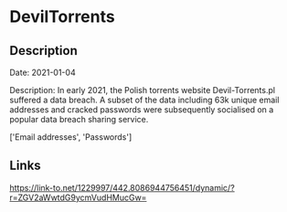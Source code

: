 # DevilTorrents

## Description

Date: 2021-01-04

Description:
In early 2021, the Polish torrents website Devil-Torrents.pl suffered a data breach. A subset of the data including 63k unique email addresses and cracked passwords were subsequently socialised on a popular data breach sharing service.


['Email addresses', 'Passwords']

## Links

https://link-to.net/1229997/442.8086944756451/dynamic/?r=ZGV2aWwtdG9ycmVudHMucGw=